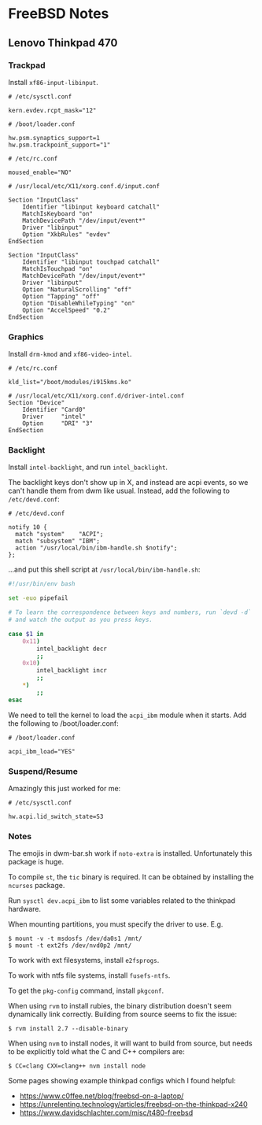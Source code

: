 # FreeBSD Notes

## Lenovo Thinkpad 470

### Trackpad

Install `xf86-input-libinput`.

```
# /etc/sysctl.conf

kern.evdev.rcpt_mask="12"
```

```
# /boot/loader.conf

hw.psm.synaptics_support=1
hw.psm.trackpoint_support="1"
```

```
# /etc/rc.conf

moused_enable="NO"
```

```
# /usr/local/etc/X11/xorg.conf.d/input.conf

Section "InputClass"
    Identifier "libinput keyboard catchall"
    MatchIsKeyboard "on"
    MatchDevicePath "/dev/input/event*"
    Driver "libinput"
    Option "XkbRules" "evdev"
EndSection

Section "InputClass"
    Identifier "libinput touchpad catchall"
    MatchIsTouchpad "on"
    MatchDevicePath "/dev/input/event*"
    Driver "libinput"
    Option "NaturalScrolling" "off"
    Option "Tapping" "off"
    Option "DisableWhileTyping" "on"
    Option "AccelSpeed" "0.2"
EndSection
```

### Graphics

Install `drm-kmod` and `xf86-video-intel`.

```
# /etc/rc.conf

kld_list="/boot/modules/i915kms.ko"
```

```
# /usr/local/etc/X11/xorg.conf.d/driver-intel.conf
Section "Device"
    Identifier "Card0"
    Driver     "intel"
    Option     "DRI" "3"
EndSection
```

### Backlight

Install `intel-backlight`, and run `intel_backlight`.

The backlight keys don't show up in X, and instead are acpi events, so we can't handle them from dwm like usual.
Instead, add the following to `/etc/devd.conf`:

```
# /etc/devd.conf

notify 10 {
  match "system"    "ACPI";
  match "subsystem" "IBM";
  action "/usr/local/bin/ibm-handle.sh $notify";
};
```
...and put this shell script at `/usr/local/bin/ibm-handle.sh`:
```bash
#!/usr/bin/env bash

set -euo pipefail

# To learn the correspondence between keys and numbers, run `devd -d`
# and watch the output as you press keys.

case $1 in
    0x11)
        intel_backlight decr
        ;;
    0x10)
        intel_backlight incr
        ;;
    *)
        ;;
esac
```

We need to tell the kernel to load the `acpi_ibm` module when it starts. Add the following to /boot/loader.conf:
```
# /boot/loader.conf

acpi_ibm_load="YES"
```

### Suspend/Resume

Amazingly this just worked for me:

```
# /etc/sysctl.conf

hw.acpi.lid_switch_state=S3
```

### Notes

The emojis in dwm-bar.sh work if `noto-extra` is installed. Unfortunately this package is huge.

To compile `st`, the `tic` binary is required. It can be obtained by installing the `ncurses` package.

Run `sysctl dev.acpi_ibm` to list some variables related to the thinkpad hardware.

When mounting partitions, you must specify the driver to use. E.g.

```
$ mount -v -t msdosfs /dev/da0s1 /mnt/
$ mount -t ext2fs /dev/nvd0p2 /mnt/
```

To work with ext filesystems, install `e2fsprogs`.

To work with ntfs file systems, install `fusefs-ntfs`.

To get the `pkg-config` command, install `pkgconf`.

When using `rvm` to install rubies, the binary distribution doesn't seem dynamically link correctly. Building from source seems to fix the issue:

```
$ rvm install 2.7 --disable-binary
```

When using `nvm` to install nodes, it will want to build from source, but needs to be explicitly told what the C and C++ compilers are:
```
$ CC=clang CXX=clang++ nvm install node
```

Some pages showing example thinkpad configs which I found helpful:
- https://www.c0ffee.net/blog/freebsd-on-a-laptop/
- https://unrelenting.technology/articles/freebsd-on-the-thinkpad-x240
- https://www.davidschlachter.com/misc/t480-freebsd
